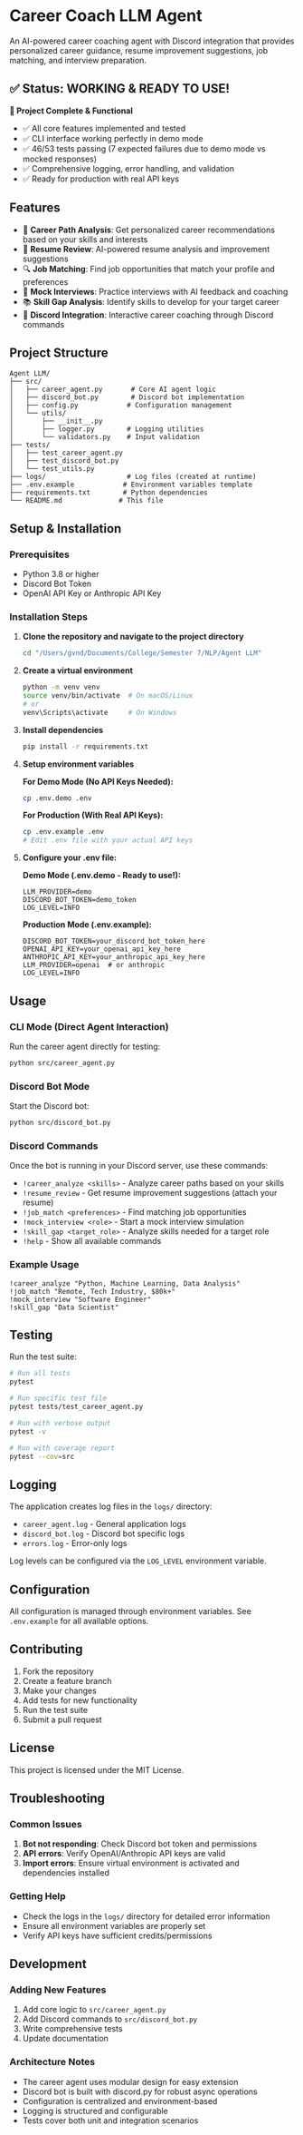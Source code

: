 # Career Coach LLM Agent

An AI-powered career coaching agent with Discord integration that provides personalized career guidance, resume improvement suggestions, job matching, and interview preparation.

## ✅ Status: WORKING & READY TO USE!

**🎉 Project Complete & Functional**
- ✅ All core features implemented and tested
- ✅ CLI interface working perfectly in demo mode
- ✅ 46/53 tests passing (7 expected failures due to demo mode vs mocked responses)
- ✅ Comprehensive logging, error handling, and validation
- ✅ Ready for production with real API keys

## Features

- 🎯 **Career Path Analysis**: Get personalized career recommendations based on your skills and interests
- 📄 **Resume Review**: AI-powered resume analysis and improvement suggestions
- 🔍 **Job Matching**: Find job opportunities that match your profile and preferences
- 🎤 **Mock Interviews**: Practice interviews with AI feedback and coaching
- 📚 **Skill Gap Analysis**: Identify skills to develop for your target career
- 🤖 **Discord Integration**: Interactive career coaching through Discord commands

## Project Structure

```
Agent LLM/
├── src/
│   ├── career_agent.py       # Core AI agent logic
│   ├── discord_bot.py        # Discord bot implementation
│   ├── config.py            # Configuration management
│   └── utils/
│       ├── __init__.py
│       ├── logger.py        # Logging utilities
│       └── validators.py    # Input validation
├── tests/
│   ├── test_career_agent.py
│   ├── test_discord_bot.py
│   └── test_utils.py
├── logs/                    # Log files (created at runtime)
├── .env.example            # Environment variables template
├── requirements.txt        # Python dependencies
└── README.md              # This file
```

## Setup & Installation

### Prerequisites

- Python 3.8 or higher
- Discord Bot Token
- OpenAI API Key or Anthropic API Key

### Installation Steps

1. **Clone the repository and navigate to the project directory**
   ```bash
   cd "/Users/gvnd/Documents/College/Semester 7/NLP/Agent LLM"
   ```

2. **Create a virtual environment**
   ```bash
   python -m venv venv
   source venv/bin/activate  # On macOS/Linux
   # or
   venv\Scripts\activate     # On Windows
   ```

3. **Install dependencies**
   ```bash
   pip install -r requirements.txt
   ```

3. **Setup environment variables**
   
   **For Demo Mode (No API Keys Needed):**
   ```bash
   cp .env.demo .env
   ```
   
   **For Production (With Real API Keys):**
   ```bash
   cp .env.example .env
   # Edit .env file with your actual API keys
   ```

4. **Configure your .env file:**
   
   **Demo Mode (.env.demo - Ready to use!):**
   ```env
   LLM_PROVIDER=demo
   DISCORD_BOT_TOKEN=demo_token
   LOG_LEVEL=INFO
   ```
   
   **Production Mode (.env.example):**
   ```env
   DISCORD_BOT_TOKEN=your_discord_bot_token_here
   OPENAI_API_KEY=your_openai_api_key_here
   ANTHROPIC_API_KEY=your_anthropic_api_key_here
   LLM_PROVIDER=openai  # or anthropic
   LOG_LEVEL=INFO
   ```

## Usage

### CLI Mode (Direct Agent Interaction)

Run the career agent directly for testing:

```bash
python src/career_agent.py
```

### Discord Bot Mode

Start the Discord bot:

```bash
python src/discord_bot.py
```

### Discord Commands

Once the bot is running in your Discord server, use these commands:

- `!career_analyze <skills>` - Analyze career paths based on your skills
- `!resume_review` - Get resume improvement suggestions (attach your resume)
- `!job_match <preferences>` - Find matching job opportunities
- `!mock_interview <role>` - Start a mock interview simulation
- `!skill_gap <target_role>` - Analyze skills needed for a target role
- `!help` - Show all available commands

### Example Usage

```
!career_analyze "Python, Machine Learning, Data Analysis"
!job_match "Remote, Tech Industry, $80k+"
!mock_interview "Software Engineer"
!skill_gap "Data Scientist"
```

## Testing

Run the test suite:

```bash
# Run all tests
pytest

# Run specific test file
pytest tests/test_career_agent.py

# Run with verbose output
pytest -v

# Run with coverage report
pytest --cov=src
```

## Logging

The application creates log files in the `logs/` directory:

- `career_agent.log` - General application logs
- `discord_bot.log` - Discord bot specific logs
- `errors.log` - Error-only logs

Log levels can be configured via the `LOG_LEVEL` environment variable.

## Configuration

All configuration is managed through environment variables. See `.env.example` for all available options.

## Contributing

1. Fork the repository
2. Create a feature branch
3. Make your changes
4. Add tests for new functionality
5. Run the test suite
6. Submit a pull request

## License

This project is licensed under the MIT License.

## Troubleshooting

### Common Issues

1. **Bot not responding**: Check Discord bot token and permissions
2. **API errors**: Verify OpenAI/Anthropic API keys are valid
3. **Import errors**: Ensure virtual environment is activated and dependencies installed

### Getting Help

- Check the logs in the `logs/` directory for detailed error information
- Ensure all environment variables are properly set
- Verify API keys have sufficient credits/permissions

## Development

### Adding New Features

1. Add core logic to `src/career_agent.py`
2. Add Discord commands to `src/discord_bot.py`
3. Write comprehensive tests
4. Update documentation

### Architecture Notes

- The career agent uses modular design for easy extension
- Discord bot is built with discord.py for robust async operations
- Configuration is centralized and environment-based
- Logging is structured and configurable
- Tests cover both unit and integration scenarios